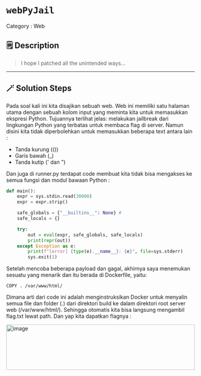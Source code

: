 # `webPyJail`
Category : Web
## 🗒️ Description
> I hope I patched all the unintended ways...
---
## 🪄 Solution Steps
Pada soal kali ini kita disajikan sebuah web. Web ini memiliki satu halaman utama dengan sebuah kolom input yang meminta kita untuk memasukkan ekspresi Python. Tujuannya terlihat jelas: melakukan jailbreak dari lingkungan Python yang terbatas untuk membaca flag di server. Namun disini kita tidak diperbolehkan untuk memasukkan beberapa text antara lain : 
- Tanda kurung (())
- Garis bawah (_)
- Tanda kutip (' dan ")

Dan juga di runner.py terdapat code membuat kita tidak bisa  mengakses ke semua fungsi dan modul bawaan Python : 
```python
def main():
    expr = sys.stdin.read(30000)
    expr = expr.strip()

    safe_globals = {"__builtins__": None} # 
    safe_locals = {}

    try:
        out = eval(expr, safe_globals, safe_locals)
        print(repr(out))
    except Exception as e:
        print(f"[error] {type(e).__name__}: {e}", file=sys.stderr)
        sys.exit(1)
```

Setelah mencoba beberapa payload dan gagal, akhirnya saya menemukan sesuatu yang menarik dan itu berada di Dockerfile, yaitu: 
```
COPY . /var/www/html/
```

Dimana arti dari code ini adalah menginstruksikan Docker untuk menyalin semua file dan folder (.) dari direktori build ke dalam direktori root server web (/var/www/html/). Sehingga otomatis kita bisa langsung mengambil flag.txt lewat path. Dan yap kita dapatkan flagnya : 

<img width="504" height="121" alt="image" src="https://github.com/user-attachments/assets/d41d898c-03cb-48a4-a8c0-b997a1493cdd" />
